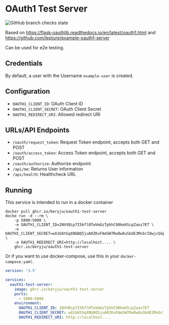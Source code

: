 # OAuth1 Test Server

![GitHub branch checks state](https://img.shields.io/github/checks-status/beryju/oauth1-test-server/main?style=flat-square)

Based on https://flask-oauthlib.readthedocs.io/en/latest/oauth1.html and https://github.com/lepture/example-oauth1-server

Can be used for e2e testing.

## Credentials

By default, a user with the Username `example-user` is created.

## Configuration

- `OAUTH1_CLIENT_ID`: OAuth Client ID
- `OAUTH1_CLIENT_SECRET`: OAuth Client Secret
- `OAUTH1_REDIRECT_URI`: Allowed redirect URI

## URLs/API Endpoints

- `/oauth/request_token`: Request Token endpoint, accepts both GET and POST
- `/oauth/access_token`: Access Token endpoint, accepts both GET and POST
- `/oauth/authorize`: Authorize endpoint
- `/api/me`: Returns User information
- `/api/health`: Healthcheck URL

## Running

This service is intended to run in a docker container

```
docker pull ghcr.io/beryju/oauth1-test-server
docke run -d --rm \
    -p 5000:5000 \
    -e OAUTH1_CLIENT_ID=2NVVBip7I5kfl0TwVmGzTphhC98kmXScpZaoz7ET \
    -e OAUTH1_CLIENT_SECRET=wXzb8tGqXNbBQ5juA0ZKuFAmSW7RwOw8uSbdE3MvbrI8wjcbGp \
    -e OAUTH1_REDIRECT_URI=http://localhost.... \
    ghcr.io/beryju/oauth1-test-server
```

Or if you want to use docker-compose, use this in your `docker-compose.yaml`.

```yaml
version: '3.5'

services:
  oauth1-test-server:
    image: ghcr.io/beryju/oauth1-test-server
    ports:
      - 5000:5000
    environment:
      OAUTH1_CLIENT_ID: 2NVVBip7I5kfl0TwVmGzTphhC98kmXScpZaoz7ET
      OAUTH1_CLIENT_SECRET: wXzb8tGqXNbBQ5juA0ZKuFAmSW7RwOw8uSbdE3MvbrI8wjcbGp
      OAUTH1_REDIRECT_URI: http://localhost....
```

